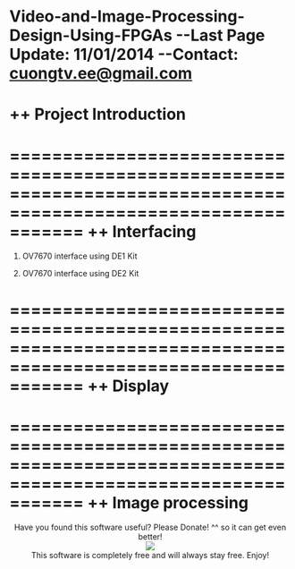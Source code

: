 Video-and-Image-Processing-Design-Using-FPGAs
--Last Page Update: 11/01/2014
--Contact: cuongtv.ee@gmail.com
===============================================================================================================
++ Project Introduction 
===============================================================================================================


===============================================================================================================
++ Interfacing
===============================================================================================================
1. OV7670 interface using DE1 Kit

2. OV7670 interface using DE2 Kit
 
===============================================================================================================
++ Display
===============================================================================================================


===============================================================================================================
++ Image processing
===============================================================================================================


<p align="center">
Have you found this software useful? Please Donate! ^^ so it can get even better! <br />
<a href="https://www.paypal.com/cgi-bin/webscr?cmd=_s-xclick&hosted_button_id=2AM852KBMM62J"><img src="https://www.paypalobjects.com/en_US/i/btn/btn_donateCC_LG.gif" hspace="0" vspace="0" border="0" /></a><br />
This software is completely free and will always stay free. Enjoy!
</p>

